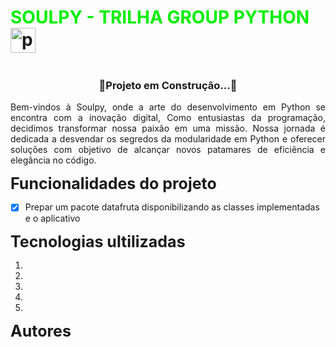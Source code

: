# <font color="gree"> SOULPY - TRILHA GROUP PYTHON </font><img src="https://cdn.jsdelivr.net/gh/devicons/devicon/icons/python/python-original.svg" height="40" alt="python logo"  />
  <img width="12" />
  
  <h3 align="center">🚧Projeto em Construção...🚧</h3>

 <p style="text-align: justify;">Bem-vindos à Soulpy, onde a arte do desenvolvimento em Python se encontra com a inovação digital, Como entusiastas da programação, decidimos transformar nossa paixão em uma missão. Nossa jornada é dedicada a desvendar os segredos da modularidade em Python e oferecer soluções com objetivo de alcançar novos patamares de eficiência e elegância no código.</p>

**<span style="font-size:25;">Funcionalidades do projeto</span>**

- [x] Prepar um pacote datafruta disponibilizando as classes implementadas e o aplicativo

 **<span style="font-size:25;">Tecnologias ultilizadas</span>**

 1. 
 2. 
 3. 
 4. 
 5. 

  **<span style="font-size:25;">Autores</span>**